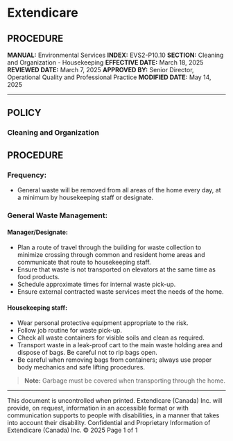 # Extendicare

## PROCEDURE

**MANUAL:** Environmental Services
**INDEX:** EVS2-P10.10
**SECTION:** Cleaning and Organization - Housekeeping
**EFFECTIVE DATE:** March 18, 2025
**REVIEWED DATE:** March 7, 2025
**APPROVED BY:** Senior Director, Operational Quality and Professional Practice
**MODIFIED DATE:** May 14, 2025

----

## POLICY

### Cleaning and Organization

## PROCEDURE

### Frequency:
- General waste will be removed from all areas of the home every day, at a minimum by housekeeping staff or designate.

### General Waste Management:

#### Manager/Designate:
- Plan a route of travel through the building for waste collection to minimize crossing through common and resident home areas and communicate that route to housekeeping staff.
- Ensure that waste is not transported on elevators at the same time as food products.
- Schedule approximate times for internal waste pick-up.
- Ensure external contracted waste services meet the needs of the home.

#### Housekeeping staff:
- Wear personal protective equipment appropriate to the risk.
- Follow job routine for waste pick-up.
- Check all waste containers for visible soils and clean as required.
- Transport waste in a leak-proof cart to the main waste holding area and dispose of bags. Be careful not to rip bags open.
- Be careful when removing bags from containers; always use proper body mechanics and safe lifting procedures.

> **Note:** Garbage must be covered when transporting through the home.

----

This document is uncontrolled when printed.
Extendicare (Canada) Inc. will provide, on request, information in an accessible format or with communication supports to people with disabilities, in a manner that takes into account their disability. Confidential and Proprietary Information of Extendicare (Canada) Inc. © 2025
Page 1 of 1